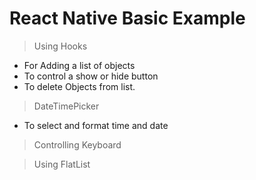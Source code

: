 # React Native Basic Example

>Using Hooks
- For Adding a list of objects
- To control a show or hide button
- To delete Objects from list.

>DateTimePicker
- To select and format time and date

>Controlling Keyboard

>Using FlatList
